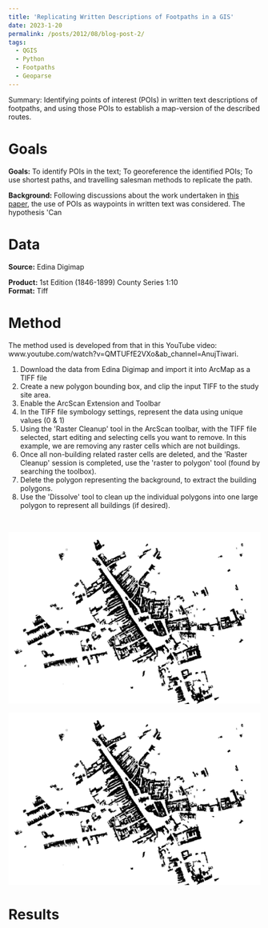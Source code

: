```yaml
---
title: 'Replicating Written Descriptions of Footpaths in a GIS'
date: 2023-1-20
permalink: /posts/2012/08/blog-post-2/
tags:
  - QGIS
  - Python
  - Footpaths
  - Geoparse
---
```

Summary: Identifying points of interest (POIs) in written text descriptions of footpaths, and using those POIs to establish a map-version of the described routes. 


<h1>Goals</h1>
<b>Goals:</b> To identify POIs in the text; To georeference the identified POIs; To use shortest paths, and travelling salesman methods to replicate the path.

<p><b>Background:</b> Following discussions about the work undertaken in <a href=”https://zenodo.org/record/4669886#.ZBB6GXbP0UE”>this paper</a>, the use of POIs as waypoints in written text was considered. The hypothesis 'Can 

  
<head>
<link rel="import" href="\\uol.le.ac.uk\root\staff\home\c\ch510\Downloads\Extracting Footpaths from Website and Replicating  (4) (1)[83]">
</head>
  
  
  
  
  
<h1>Data</h1>
<b>Source:</b> Edina Digimap
<p><b>Product:</b> 1st Edition (1846-1899) County Series 1:10 <br /><b>Format:</b> Tiff

<p><h1>Method</h1>
The method used is developed from that in this YouTube video: www.youtube.com/watch?v=QMTUFfE2VXo&ab_channel=AnujTiwari. <p>

1. Download the data from Edina Digimap and import it into ArcMap as a TIFF file <br />
2. Create a new polygon bounding box, and clip the input TIFF to the study site area. <br /> 
3. Enable the ArcScan Extension and Toolbar <br />
4. In the TIFF file symbology settings, represent the data using unique values (0 & 1) <br />
5. Using the 'Raster Cleanup' tool in the ArcScan toolbar, with the TIFF file selected, start editing and selecting cells you want to remove. In this example, we are removing any raster cells which are not buildings.  <br />
6. Once all non-building related raster cells are deleted, and the 'Raster Cleanup' session is completed, use the 'raster to polygon' tool (found by searching the toolbox).  <br />
7. Delete the polygon representing the background, to extract the building polygons. <br />
8. Use the 'Dissolve' tool to clean up the individual polygons into one large polygon to represent all buildings (if desired).  <br />
 <br />

![Editing a markdown file for a talk](/images/test_mkth_builds_raster_tidy.PNG)

<img src="https://github.com/CharlieHewitt1/charliehewitt1.github.io/blob/master/images/test_mkth_builds_raster_tidy.PNG" alt="Italian">






<h1>Results</h1>
